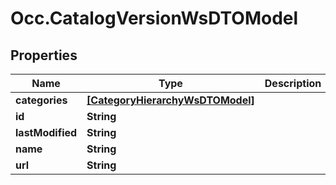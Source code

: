 # Occ.CatalogVersionWsDTOModel

## Properties
Name | Type | Description | Notes
------------ | ------------- | ------------- | -------------
**categories** | [**[CategoryHierarchyWsDTOModel]**](CategoryHierarchyWsDTOModel.md) |  | [optional] 
**id** | **String** |  | [optional] 
**lastModified** | **String** |  | [optional] 
**name** | **String** |  | [optional] 
**url** | **String** |  | [optional] 


